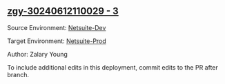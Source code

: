 ## [zgy-30240612110029 - 3](https://app.salto.io/orgs/bb6cb5ce-46ed-4afe-918e-35bf269875f5/envs/84ea1863-76df-446c-bc2f-c2edf136c84a/deployments/d8c40802-8b1b-44b9-b13f-475d5406a263)

Source Environment: [Netsuite-Dev](https://app.salto.io/orgs/bb6cb5ce-46ed-4afe-918e-35bf269875f5/envs/b627328b-6886-456a-85af-98b938625476)

Target Environment: [Netsuite-Prod](https://app.salto.io/orgs/bb6cb5ce-46ed-4afe-918e-35bf269875f5/envs/84ea1863-76df-446c-bc2f-c2edf136c84a) 

Author: Zalary Young

To include additional edits in this deployment, commit edits to the PR after branch.